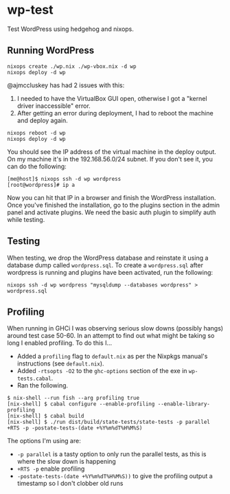 # wp-test

Test WordPress using hedgehog and nixops.

## Running WordPress

```
nixops create ./wp.nix ./wp-vbox.nix -d wp
nixops deploy -d wp
```

@ajmccluskey has had 2 issues with this:

1. I needed to have the VirtualBox GUI open, otherwise I got a "kernel driver inaccessible" error.
2. After getting an error during deployment, I had to reboot the machine and deploy again.

```
nixops reboot -d wp
nixops deploy -d wp
```

You should see the IP address of the virtual machine in the deploy output. On my machine it's in the 192.168.56.0/24 subnet. If you don't see it, you can do the following:

```
[me@host]$ nixops ssh -d wp wordpress
[root@wordpress]# ip a
```

Now you can hit that IP in a browser and finish the WordPress installation. Once you've finished the installation, go to the plugins section in the admin panel and activate plugins. We need the basic auth plugin to simplify auth while testing.

## Testing

When testing, we drop the WordPress database and reinstate it using a database dump called `wordpress.sql`. To create a `wordpress.sql` after wordpress is running and plugins have been activated, run the following:

```
nixops ssh -d wp wordpress "mysqldump --databases wordpress" > wordpress.sql
```

## Profiling

When running in GHCi I was observing serious slow downs (possibly hangs) around test case 50-60. In
an attempt to find out what might be taking so long I enabled profiling. To do this I...

 - Added a `profiling` flag to `default.nix` as per the Nixpkgs manual's instructions (see `default.nix`).
 - Added `-rtsopts -O2` to the `ghc-options` section of the exe in `wp-tests.cabal`.
 - Ran the following.

```
$ nix-shell --run fish --arg profiling true
[nix-shell] $ cabal configure --enable-profiling --enable-library-profiling
[nix-shell] $ cabal build
[nix-shell] $ ./run dist/build/state-tests/state-tests -p parallel +RTS -p -postate-tests-(date +%Y%m%dT%H%M%S)
```

The options I'm using are:

 - `-p parallel` is a tasty option to only run the parallel tests, as this is where the slow down is happening
 - `+RTS -p` enable profiling
 - `-postate-tests-(date +%Y%m%dT%H%M%S))` to give the profiling output a timestamp so I don't clobber old runs


